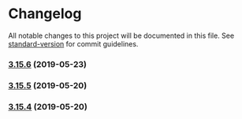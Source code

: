 # Changelog

All notable changes to this project will be documented in this file. See [standard-version](https://github.com/conventional-changelog/standard-version) for commit guidelines.

### [3.15.6](https://github.com/luxcium/pop-n-lock-theme-vscode/compare/v3.15.4...v3.15.6) (2019-05-23)



### [3.15.5](https://github.com/luxcium/pop-n-lock-theme-vscode/compare/v3.15.4...v3.15.5) (2019-05-20)



### [3.15.4](https://github.com/luxcium/pop-n-lock-theme-vscode/compare/v3.15.3...v3.15.4) (2019-05-20)
